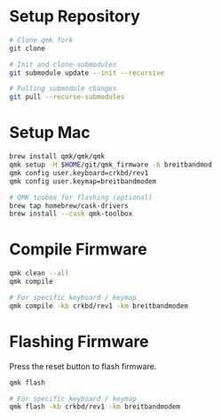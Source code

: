 # Setup Repository

``` bash
# Clone qmk fork
git clone

# Init and clone submodules
git submodule update --init --recursive

# Pulling submodule changes
git pull --recurse-submodules
```

# Setup Mac

``` bash
brew install qmk/qmk/qmk
qmk setup -H $HOME/git/qmk_firmware -b breitbandmod
qmk config user.keyboard=crkbd/rev1
qmk config user.keymap=breitbandmodem

# QMK toobox for flashing (optional)
brew tap homebrew/cask-drivers
brew install --cask qmk-toolbox
```

# Compile Firmware

``` bash
qmk clean --all
qmk compile

# For specific keyboard / keymap
qmk compile -kb crkbd/rev1 -km breitbandmodem
```

# Flashing Firmware

Press the reset button to flash firmware.

``` bash
qmk flash

# For specific keyboard / keymap
qmk flash -kb crkbd/rev1 -km breitbandmodem
```
